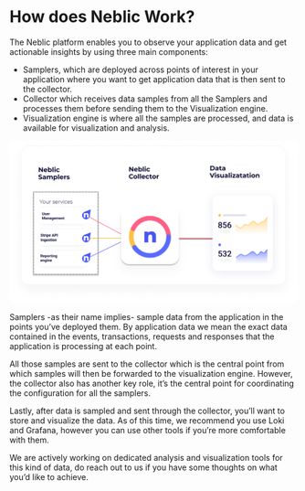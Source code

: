 # How does Neblic Work?

The Neblic platform enables you to observe your application data and get actionable insights by using three main components:

* Samplers, which are deployed across points of interest in your application where you want to get application data that is then sent to the collector.
* Collector  which receives data samples from all the Samplers and processes them before sending them to the Visualization engine.
* Visualization engine is where all the samples are processed, and data is available for visualization and analysis.

![Architecture overview](../assets/imgs/arch-overview.png)

Samplers -as their name implies- sample data from the application in the points you’ve deployed them. By application data we mean the exact data contained in the events, transactions, requests and responses that the application is processing at each point.

All those samples are sent to the collector which is the central point from which samples will then be forwarded to the visualization engine. However, the collector also has another key role, it’s the central point for coordinating the configuration for all the samplers.

Lastly, after data is sampled and sent through the collector, you’ll want to store and visualize the data. As of this time, we recommend you use Loki and Grafana, however you can use other tools if you’re more comfortable with them.

We are actively working on dedicated analysis and visualization tools for this kind of data, do reach out to us if you have some thoughts on what you’d like to achieve.